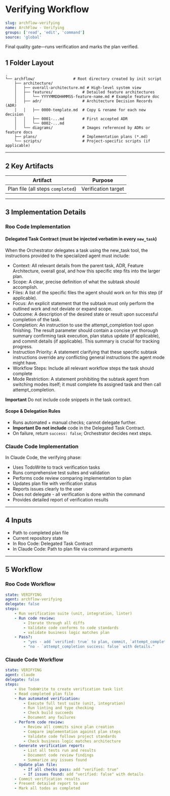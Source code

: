 # Verifying Workflow

```yaml
slug: archflow-verifying
name: ArchFlow - Verifying
groups: ['read', 'edit', 'command']
source: 'global'
```
Final quality gate—runs verification and marks the plan verified.

## 1 Folder Layout

```
.
└── archflow/                 # Root directory created by init script
    ├── architecture/
    │   ├── overall-architecture.md # High-level system view
    │   ├── features/             # Detailed feature architectures
    │   │   └── YYYYMMDDHHMMSS-feature-name.md # Example feature doc
    │   ├── adr/                  # Architecture Decision Records (ADR)
    │   │   ├── 0000-template.md  # Copy & rename for each new decision
    │   │   ├── 0001-...md        # First accepted ADR
    │   │   └── 0002-...md
    │   └── diagrams/             # Images referenced by ADRs or feature docs
    ├── plans/                    # Implementation plans (*.md)
    └── scripts/                  # Project-specific scripts (if applicable)
```
---

## 2  Key Artifacts

| Artifact                          | Purpose             |
| --------------------------------- | ------------------- |
| Plan file (all steps `completed`) | Verification target |

---

## 3  Implementation Details

### Roo Code Implementation

#### Delegated Task Contract (must be injected verbatim in every `new_task`)

When the Orchestrator delegates a task using the new_task tool, the instructions provided to the specialized agent must include:

* Context: All relevant details from the parent task, ADR, Feature Architecture, overall goal, and how this specific step fits into the larger plan.
* Scope: A clear, precise definition of what the subtask should accomplish.
* Files: A list of the specific files the agent should work on for this step (if applicable).
* Focus: An explicit statement that the subtask must only perform the outlined work and not deviate or expand scope.
* Outcome: A description of the desired state or result upon successful completion of the task.
* Completion: An instruction to use the attempt_completion tool upon finishing. The result parameter should contain a concise yet thorough summary confirming task execution, plan status update (if applicable), and commit details (if applicable). This summary is crucial for tracking progress.
* Instruction Priority: A statement clarifying that these specific subtask instructions override any conflicting general instructions the agent mode might have.
* Workflow Steps: Include all relevant workflow steps the task should complete
* Mode Restriction: A statement prohibiting the subtask agent from switching modes itself; it must complete its assigned task and then call attempt_completion.

**Important** Do not include code snippets in the task contract.

#### Scope & Delegation Rules

* Runs automated + manual checks; cannot delegate further.
* **Important** **Do not include** code in the Delegated Task Contract.
* On failure, return `success: false`; Orchestrator decides next steps.

### Claude Code Implementation

In Claude Code, the verifying phase:
* Uses TodoWrite to track verification tasks
* Runs comprehensive test suites and validation
* Performs code review comparing implementation to plan
* Updates plan file with verification status
* Reports issues clearly to the user
* Does not delegate - all verification is done within the command
* Provides detailed report of verification results

---

## 4  Inputs

* Path to completed plan file
* Current repository state
* In Roo Code: Delegated Task Contract
* In Claude Code: Path to plan file via command arguments

---

## 5  Workflow

### Roo Code Workflow
```yaml
state: VERIFYING
agent: archflow-verifying
delegate: false
steps:
    - Run verification suite (unit, integration, linter)
    - Run code review:
        - Iterate through all diffs
        - Validate code conforms to code standards
        - validate business logic matches plan
    - Pass?:
        - "yes - add `verified: true` to plan, commit, `attempt_completion success: true`"
        - "no - `attempt_completion success: false` with details."
```

### Claude Code Workflow
```yaml
state: VERIFYING
agent: claude
delegate: false
steps:
    - Use TodoWrite to create verification task list
    - Read completed plan file
    - Run automated verification:
        - Execute full test suite (unit, integration)
        - Run linting and type checking
        - Check build succeeds
        - Document any failures
    - Perform code review:
        - Review all commits since plan creation
        - Compare implementation against plan steps
        - Validate code follows project standards
        - Check business logic matches architecture
    - Generate verification report:
        - List all tests run and results
        - Document code review findings
        - Summarize any issues found
    - Update plan file:
        - If all checks pass: add "verified: true"
        - If issues found: add "verified: false" with details
    - Commit verification results
    - Present detailed report to user
    - Mark all todos as completed
```